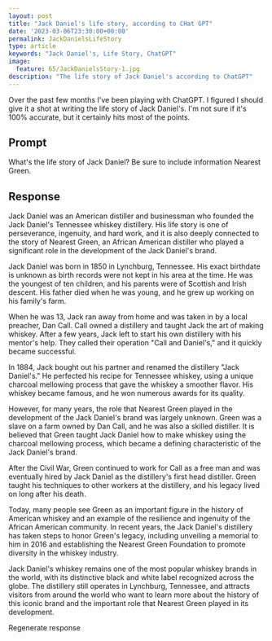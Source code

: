 ```yaml
---
layout: post
title: "Jack Daniel's life story, according to CHat GPT"
date: '2023-03-06T23:30:00+00:00'
permalink: JackDanielsLifeStory
type: article
keywords: "Jack Daniel's, Life Story, ChatGPT"
image:
  feature: 65/JackDanielsStory-1.jpg
description: "The life story of Jack Daniel's according to ChatGPT"
---
```

Over the past few months I've been playing with ChatGPT. I figured I should give it a shot at writing the life story of Jack Daniel's. I'm not sure if it's 100% accurate, but it certainly hits most of the points.

## Prompt
What's the life story of Jack Daniel? Be sure to include information Nearest Green.

## Response
Jack Daniel was an American distiller and businessman who founded the Jack Daniel's Tennessee whiskey distillery. His life story is one of perseverance, ingenuity, and hard work, and it is also deeply connected to the story of Nearest Green, an African American distiller who played a significant role in the development of the Jack Daniel's brand.

Jack Daniel was born in 1850 in Lynchburg, Tennessee. His exact birthdate is unknown as birth records were not kept in his area at the time. He was the youngest of ten children, and his parents were of Scottish and Irish descent. His father died when he was young, and he grew up working on his family's farm.

When he was 13, Jack ran away from home and was taken in by a local preacher, Dan Call. Call owned a distillery and taught Jack the art of making whiskey. After a few years, Jack left to start his own distillery with his mentor's help. They called their operation "Call and Daniel's," and it quickly became successful.

In 1884, Jack bought out his partner and renamed the distillery "Jack Daniel's." He perfected his recipe for Tennessee whiskey, using a unique charcoal mellowing process that gave the whiskey a smoother flavor. His whiskey became famous, and he won numerous awards for its quality.

However, for many years, the role that Nearest Green played in the development of the Jack Daniel's brand was largely unknown. Green was a slave on a farm owned by Dan Call, and he was also a skilled distiller. It is believed that Green taught Jack Daniel how to make whiskey using the charcoal mellowing process, which became a defining characteristic of the Jack Daniel's brand.

After the Civil War, Green continued to work for Call as a free man and was eventually hired by Jack Daniel as the distillery's first head distiller. Green taught his techniques to other workers at the distillery, and his legacy lived on long after his death.

Today, many people see Green as an important figure in the history of American whiskey and an example of the resilience and ingenuity of the African American community. In recent years, the Jack Daniel's distillery has taken steps to honor Green's legacy, including unveiling a memorial to him in 2016 and establishing the Nearest Green Foundation to promote diversity in the whiskey industry.

Jack Daniel's whiskey remains one of the most popular whiskey brands in the world, with its distinctive black and white label recognized across the globe. The distillery still operates in Lynchburg, Tennessee, and attracts visitors from around the world who want to learn more about the history of this iconic brand and the important role that Nearest Green played in its development.



Regenerate response


